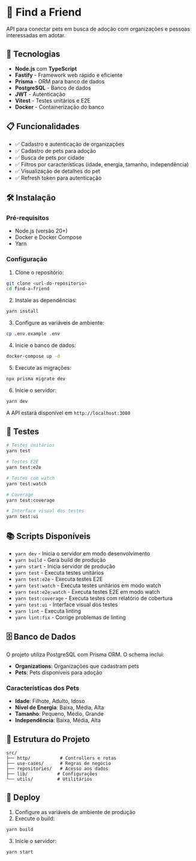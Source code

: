 # 🐾 Find a Friend

API para conectar pets em busca de adoção com organizações e pessoas interessadas em adotar.

## 🚀 Tecnologias

- **Node.js** com **TypeScript**
- **Fastify** - Framework web rápido e eficiente
- **Prisma** - ORM para banco de dados
- **PostgreSQL** - Banco de dados
- **JWT** - Autenticação
- **Vitest** - Testes unitários e E2E
- **Docker** - Containerização do banco

## 📋 Funcionalidades

- ✅ Cadastro e autenticação de organizações
- ✅ Cadastro de pets para adoção
- ✅ Busca de pets por cidade
- ✅ Filtros por características (idade, energia, tamanho, independência)
- ✅ Visualização de detalhes do pet
- ✅ Refresh token para autenticação

## 🛠️ Instalação

### Pré-requisitos

- Node.js (versão 20+)
- Docker e Docker Compose
- Yarn

### Configuração

1. Clone o repositório:

```bash
git clone <url-do-repositorio>
cd find-a-friend
```

2. Instale as dependências:

```bash
yarn install
```

3. Configure as variáveis de ambiente:

```bash
cp .env.example .env
```

4. Inicie o banco de dados:

```bash
docker-compose up -d
```

5. Execute as migrações:

```bash
npx prisma migrate dev
```

6. Inicie o servidor:

```bash
yarn dev
```

A API estará disponível em `http://localhost:3080`

## 🧪 Testes

```bash
# Testes unitários
yarn test

# Testes E2E
yarn test:e2e

# Testes com watch
yarn test:watch

# Coverage
yarn test:coverage

# Interface visual dos testes
yarn test:ui
```

## 📚 Scripts Disponíveis

- `yarn dev` - Inicia o servidor em modo desenvolvimento
- `yarn build` - Gera build de produção
- `yarn start` - Inicia servidor de produção
- `yarn test` - Executa testes unitários
- `yarn test:e2e` - Executa testes E2E
- `yarn test:watch` - Executa testes unitários em modo watch
- `yarn test:e2e:watch` - Executa testes E2E em modo watch
- `yarn test:coverage` - Executa testes com relatório de cobertura
- `yarn test:ui` - Interface visual dos testes
- `yarn lint` - Executa linting
- `yarn lint:fix` - Corrige problemas de linting

## 🗄️ Banco de Dados

O projeto utiliza PostgreSQL com Prisma ORM. O schema inclui:

- **Organizations**: Organizações que cadastram pets
- **Pets**: Pets disponíveis para adoção

### Características dos Pets

- **Idade**: Filhote, Adulto, Idoso
- **Nível de Energia**: Baixa, Média, Alta
- **Tamanho**: Pequeno, Médio, Grande
- **Independência**: Baixa, Média, Alta

## 🔧 Estrutura do Projeto

```
src/
├── http/           # Controllers e rotas
├── use-cases/      # Regras de negócio
├── repositories/   # Acesso aos dados
├── lib/           # Configurações
└── utils/         # Utilitários
```

## 🚀 Deploy

1. Configure as variáveis de ambiente de produção
2. Execute o build:

```bash
yarn build
```

3. Inicie o servidor:

```bash
yarn start
```
